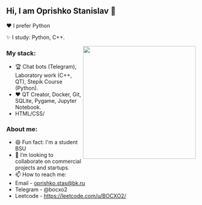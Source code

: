## Hi, I am Oprishko Stanislav 👋
❤️ I prefer Python

✨ I study: Python, C++.

<img align="right" src="https://octodex.github.com/images/welcometocat.png" width="300">

### My stack:
- 🏆 Chat bots (Telegram), Laboratory work (C++, QT), Stepik Course (Python).
- ❤️ QT Creator, Docker, Git, SQLite, Pygame, Jupyter Notebook.
- HTML/CSS/

### About me:
- 😄 Fun fact: I'm a student BSU
- 🔭 I’m looking to collaborate on commercial projects and startups.
- 📫 How to reach me:
-   Email - oprishko.stas@bk.ru
-   Telegram - @bocxo2
-   Leetcode - https://leetcode.com/u/BOCXO2/
</div>
